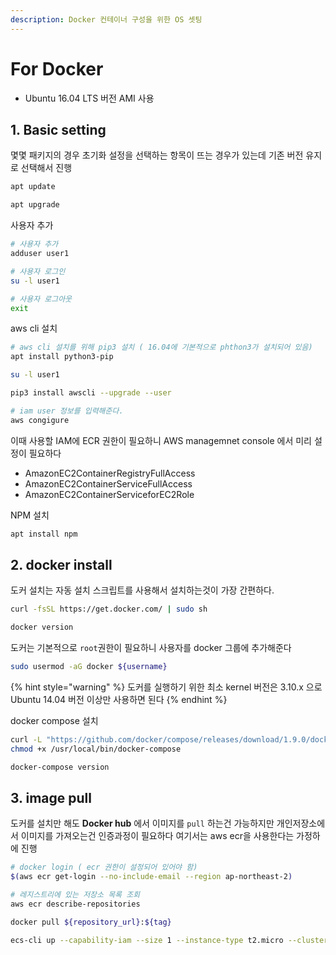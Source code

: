```yaml
---
description: Docker 컨테이너 구성을 위한 OS 셋팅
---
```


# For Docker

- Ubuntu 16.04 LTS 버전 AMI 사용


## 1. Basic setting

몇몇 패키지의 경우 초기화 설정을 선택하는 항목이 뜨는 경우가 있는데 기존 버전 유지로 선택해서 진행
```bash
apt update

apt upgrade
```

사용자 추가
```bash
# 사용자 추가
adduser user1

# 사용자 로그인
su -l user1

# 사용자 로그아웃
exit
```

aws cli 설치

```bash
# aws cli 설치를 위해 pip3 설치 ( 16.04에 기본적으로 phthon3가 설치되어 있음)
apt install python3-pip

su -l user1

pip3 install awscli --upgrade --user

# iam user 정보를 입력해준다.
aws congigure
```

이때 사용할 IAM에 ECR 권한이 필요하니 AWS managemnet console 에서 미리 설정이 필요하다
- AmazonEC2ContainerRegistryFullAccess
- AmazonEC2ContainerServiceFullAccess
- AmazonEC2ContainerServiceforEC2Role

NPM 설치
```bash
apt install npm
```


## 2. docker install

도커 설치는 자동 설치 스크립트를 사용해서 설치하는것이 가장 간편하다.
```bash
curl -fsSL https://get.docker.com/ | sudo sh

docker version
```

도커는 기본적으로 `root`권한이 필요하니 사용자를 docker 그룹에 추가해준다
```bash
sudo usermod -aG docker ${username}
```

{% hint style="warning" %}
도커를 실행하기 위한 최소 kernel 버전은 3.10.x 으로 Ubuntu 14.04 버전 이상만 사용하면 된다
{% endhint %}

docker compose 설치
```bash
curl -L "https://github.com/docker/compose/releases/download/1.9.0/docker-compose-$(uname -s)-$(uname -m)" -o /usr/local/bin/docker-compose
chmod +x /usr/local/bin/docker-compose

docker-compose version
```

## 3. image pull

도커를 설치만 해도 **Docker hub** 에서 이미지를 `pull` 하는건 가능하지만 개인저장소에서 이미지를 가져오는건 인증과정이 필요하다
여기서는 aws ecr을 사용한다는 가정하에 진행


```bash
# docker login ( ecr 권한이 설정되어 있어야 함)
$(aws ecr get-login --no-include-email --region ap-northeast-2)

# 레지스트리에 있는 저장소 목록 조회
aws ecr describe-repositories

docker pull ${repository_url}:${tag}
```


```bash
ecs-cli up --capability-iam --size 1 --instance-type t2.micro --cluster-config test-cli --keypair dev-iamport --subnets subnet-0923dca1a7cae5faa --security-group sg-0401b6e17b08eb789 --vpc vpc-0fcf055cd82dff70f
```